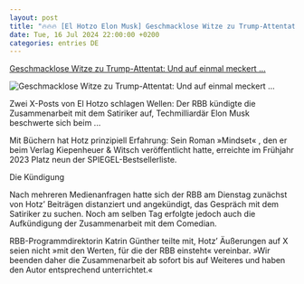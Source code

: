 ```yaml
---
layout: post
title: "🔥🔥🔥 [El Hotzo Elon Musk] Geschmacklose Witze zu Trump-Attentat: Und auf einmal meckert ..."
date: Tue, 16 Jul 2024 22:00:00 +0200
categories: entries DE
---
```

[Geschmacklose Witze zu Trump-Attentat: Und auf einmal meckert ...](https://www.spiegel.de/netzwelt/netzpolitik/el-hotzo-und-seine-witze-ueber-donald-trump-und-auf-einmal-meckert-elon-musk-a-adc6dc8e-40ba-4705-baeb-a498345a2ff5)

![Geschmacklose Witze zu Trump-Attentat: Und auf einmal meckert ...](https://cdn.prod.www.spiegel.de/images/4227639b-6a86-4eaa-b246-7d6912f2a7aa_w1200_r1.778_fpx71_fpy34.jpg)

Zwei X-Posts von El Hotzo schlagen Wellen: Der RBB kündigte die Zusammenarbeit mit dem Satiriker auf, Techmilliardär Elon Musk beschwerte sich beim ...

Mit Büchern hat Hotz prinzipiell Erfahrung: Sein Roman »Mindset« , den er beim Verlag Kiepenheuer & Witsch veröffentlicht hatte, erreichte im Frühjahr 2023 Platz neun der SPIEGEL-Bestsellerliste.

Die Kündigung

Nach mehreren Medienanfragen hatte sich der RBB am Dienstag zunächst von Hotz’ Beiträgen distanziert und angekündigt, das Gespräch mit dem Satiriker zu suchen. Noch am selben Tag erfolgte jedoch auch die Aufkündigung der Zusammenarbeit mit dem Comedian.

RBB-Programmdirektorin Katrin Günther teilte mit, Hotz’ Äußerungen auf X seien nicht »mit den Werten, für die der RBB einsteht« vereinbar. »Wir beenden daher die Zusammenarbeit ab sofort bis auf Weiteres und haben den Autor entsprechend unterrichtet.«

